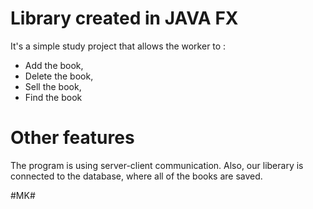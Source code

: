 # Library created in JAVA FX

It's a simple study project that allows the worker to :
- Add the book,
- Delete the book,
- Sell the book,
- Find the book
 
 # Other features
 The program is using server-client communication.
 Also, our liberary is connected to the database, where all of the books are saved.
 
 
 #MK#

